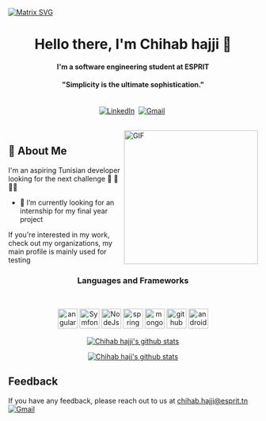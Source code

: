 [![Matrix SVG](https://raw.githubusercontent.com/rodrigograca31/rodrigograca31/master/matrix.svg)](https://www.youtube.com/watch?v=SDkAGkd4NLc) 
<p>
  <h1 align="center"><b>Hello there, I'm Chihab hajji 👋</b></h1>
</p>
<h4 align="center"><b>I'm a software engineering student at ESPRIT</b></h4>
<p>
  <h4 align="center"><b>"Simplicity is the ultimate sophistication."</b></h4>
</p>


<p align="center">
<br>
<a href="https://www.linkedin.com/in/chihab-hajji-929772138/"><img src="https://img.shields.io/badge/linkedin-%230077B5.svg?&style=for-the-badge&logo=linkedin&logoColor=white" alt="LinkedIn" /></a>&nbsp;
<a href="mailto:chihabhajji@protonmail.com?subject=Github"><img src="https://img.shields.io/badge/gmail-%23D14836.svg?&style=for-the-badge&logo=gmail&logoColor=white" alt="Gmail"/></a>&nbsp;
</p>

<br>

<img align="right" height="270px" alt="GIF" src="https://i.pinimg.com/originals/e4/26/70/e426702edf874b181aced1e2fa5c6cde.gif" />

## 🚀 About Me

I'm an aspiring Tunisian  developer looking for the next challenge  👋 👋 👋😊

- 🔭 I’m currently looking for an internship for my final year project

<p> If you're interested in my work, check out my organizations, my main profile is mainly used for testing </p>

<h3 align="center">Languages and Frameworks</h3>
<br>

<p align="center">
  <img src="https://seeklogo.com/images/A/angular-logo-CF8B6B5B10-seeklogo.com.png" alt="angular" width="40" height="40"/>
  <img src="https://seeklogo.com/images/S/symfony-logo-AA34C8FC16-seeklogo.com.png" alt="Symfony" width="40" height="40"/>
  <img src="https://www.logolynx.com/images/logolynx/c5/c509c38cb89bcf556b2051222663f398.png" alt="NodeJs" width="40" height="40"/>
  <img src="https://seeklogo.com/images/S/spring-boot-logo-9D6125D4E7-seeklogo.com.png" alt="spring" width="40" height="40"/>
  <img src="https://www.vectorlogo.zone/logos/mongodb/mongodb-icon.svg" alt="mongo" width="40" height="40"/>
  <img src="https://www.vectorlogo.zone/logos/github/github-tile.svg" alt="github" width="40" height="40"/> 
  <img src="https://www.vectorlogo.zone/logos/android/android-icon.svg" alt="android" width="40" height="40"/> 

 </p>

<p align="center">
  <a href="https://github.com/chihabhajji">
    <img src="https://github-readme-stats.vercel.app/api?username=chihabhajji&count_private=true&hide_border=true&show_icons=true" alt="Chihab hajji's github stats">
  </a>
</p>
<p align="center">
  <a href="https://github.com/chihabhajji">
    <img src="https://github-readme-stats.vercel.app/api/top-langs/?username=chihabhajji&layout=compact&hide_border=true&show_icons=true&count_private=true" alt="Chihab hajj's github stats">
  </a>
</p>

## Feedback

If you have any feedback, please reach out to us at chihab.hajji@esprit.tn
<a href="mailto:chihab.hajji@esprit.tn?subject=github reference - "><img src="https://img.shields.io/badge/gmail-%23D14836.svg?&style=for-the-badge&logo=gmail&logoColor=white" alt="Gmail"/></a>&nbsp;
</p>
